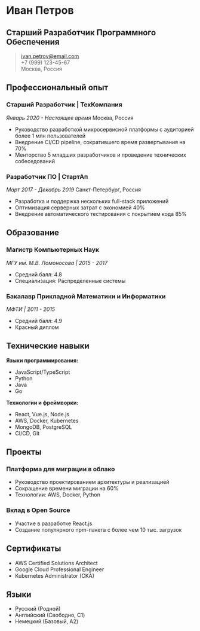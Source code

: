 # Иван Петров
## Старший Разработчик Программного Обеспечения

> [ivan.petrov@email.com](mailto:ivan.petrov@email.com)  
> +7 (999) 123-45-67  
> Москва, Россия

## Профессиональный опыт

### Старший Разработчик | ТехКомпания
*Январь 2020 - Настоящее время*
Москва, Россия

- Руководство разработкой микросервисной платформы с аудиторией более 1 млн пользователей
- Внедрение CI/CD pipeline, сократившего время развертывания на 70%
- Менторство 5 младших разработчиков и проведение технических собеседований

### Разработчик ПО | СтартАп
*Март 2017 - Декабрь 2019*
Санкт-Петербург, Россия

- Разработка и поддержка нескольких full-stack приложений
- Оптимизация серверных затрат с экономией 40%
- Внедрение автоматического тестирования с покрытием кода 85%

## Образование

### Магистр Компьютерных Наук
*МГУ им. М.В. Ломоносова | 2015 - 2017*
- Средний балл: 4.8
- Специализация: Распределенные системы

### Бакалавр Прикладной Математики и Информатики
*МФТИ | 2011 - 2015*
- Средний балл: 4.9
- Красный диплом

## Технические навыки

**Языки программирования:**
- JavaScript/TypeScript
- Python
- Java
- Go

**Технологии и фреймворки:**
- React, Vue.js, Node.js
- AWS, Docker, Kubernetes
- MongoDB, PostgreSQL
- CI/CD, Git

## Проекты

### Платформа для миграции в облако
- Руководство проектированием архитектуры и реализацией
- Сокращение времени миграции на 60%
- Технологии: AWS, Docker, Python

### Вклад в Open Source
- Участие в разработке React.js
- Создание популярного npm-пакета с более чем 10 тыс. загрузок

## Сертификаты
- AWS Certified Solutions Architect
- Google Cloud Professional Engineer
- Kubernetes Administrator (CKA)

## Языки
- Русский (Родной)
- Английский (Свободно, C1)
- Немецкий (Базовый, A2)

<!-- 
Дополнительные разделы:
- Волонтерство
- Публикации
- Награды и достижения
- Интересы и увлечения
-->